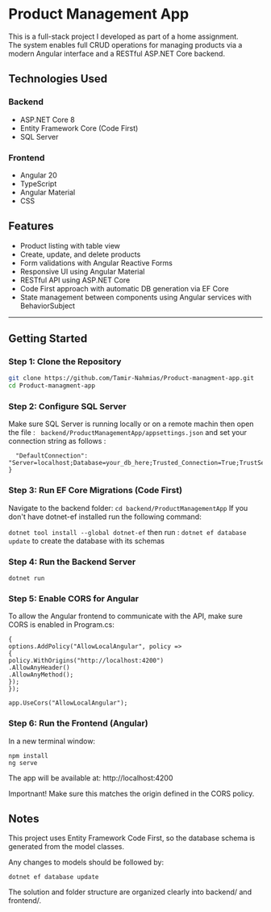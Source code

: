# Product Management App

This is a full-stack project I developed as part of a home assignment.  
The system enables full CRUD operations for managing products via a modern Angular interface and a RESTful ASP.NET Core backend.

## Technologies Used

### Backend

- ASP.NET Core 8
- Entity Framework Core (Code First)
- SQL Server

### Frontend

- Angular 20
- TypeScript
- Angular Material
- CSS

## Features

- Product listing with table view
- Create, update, and delete products
- Form validations with Angular Reactive Forms
- Responsive UI using Angular Material
- RESTful API using ASP.NET Core
- Code First approach with automatic DB generation via EF Core
- State management between components using Angular services with BehaviorSubject

---

## Getting Started

### Step 1: Clone the Repository

```bash
git clone https://github.com/Tamir-Nahmias/Product-managment-app.git
cd Product-managment-app
```

### Step 2: Configure SQL Server

Make sure SQL Server is running locally or on a remote machin
then open the file :
` backend/ProductManagementApp/appsettings.json`
and set your connection string as follows :

```"ConnectionStrings": {
  "DefaultConnection": "Server=localhost;Database=your_db_here;Trusted_Connection=True;TrustServerCertificate=True"
}
```

### Step 3: Run EF Core Migrations (Code First)

Navigate to the backend folder:
`cd backend/ProductManagementApp`
If you don't have dotnet-ef installed run the following command:

`dotnet tool install --global dotnet-ef`
then run :
`dotnet ef database update`
to create the database with its schemas

### Step 4: Run the Backend Server

`dotnet run`

### Step 5: Enable CORS for Angular

To allow the Angular frontend to communicate with the API, make sure CORS is enabled in Program.cs:

```builder.Services.AddCors(options =>
{
options.AddPolicy("AllowLocalAngular", policy =>
{
policy.WithOrigins("http://localhost:4200")
.AllowAnyHeader()
.AllowAnyMethod();
});
});

app.UseCors("AllowLocalAngular");
```

### Step 6: Run the Frontend (Angular)

In a new terminal window:

```cd frontend/product-task
npm install
ng serve
```

The app will be available at: http://localhost:4200

Importnant! Make sure this matches the origin defined in the CORS policy.

## Notes

This project uses Entity Framework Code First, so the database schema is generated from the model classes.

Any changes to models should be followed by:

```dotnet ef migrations add YourMigrationName
dotnet ef database update
```

The solution and folder structure are organized clearly into backend/ and frontend/.

